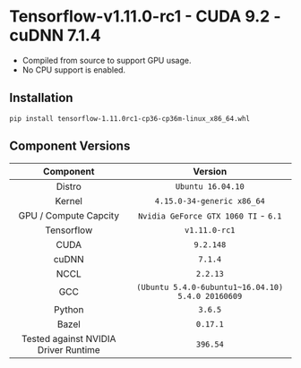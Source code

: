 Tensorflow-v1.11.0-rc1 - CUDA 9.2 - cuDNN 7.1.4
=================

* Compiled from source to support GPU usage.
* No CPU support is enabled.

## Installation

`pip install tensorflow-1.11.0rc1-cp36-cp36m-linux_x86_64.whl`

## Component Versions

| Component | Version |
| :-------------: | :-------------: |
| Distro   | `Ubuntu 16.04.10`   |
| Kernel   |  `4.15.0-34-generic x86_64`   |
| GPU / Compute Capcity     |  `Nvidia GeForce GTX 1060 TI` - `6.1`  |
| Tensorflow   |  `v1.11.0-rc1`   |
| CUDA   |  `9.2.148`   |
| cuDNN   |  `7.1.4`   |
| NCCL   |  `2.2.13`   |
| GCC   |  `(Ubuntu 5.4.0-6ubuntu1~16.04.10) 5.4.0 20160609`   |
| Python   |  `3.6.5`   |
| Bazel   |  `0.17.1`   |
| Tested against NVIDIA Driver Runtime   |  `396.54`   |
